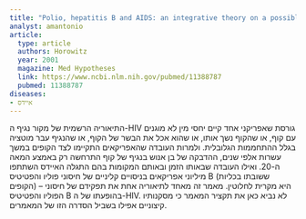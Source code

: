 ```yaml
---
title: "Polio, hepatitis B and AIDS: an integrative theory on a possible vaccine induced pandemic"
analyst: amantonio
article:
  type: article
  authors: Horowitz
  year: 2001
  magazine: Med Hypotheses
  link: https://www.ncbi.nlm.nih.gov/pubmed/11388787
  pubmed: 11388787
diseases:
- איידס
---
```


התיאוריה הרשמית של מקור נגיף ה-HIV גורסת שאפריקני אחד קיים יחסי מין לא מוגנים עם קוף, או שהקוף נשך אותו, או שהוא אכל את הבשר של הקוף, או שהנגיף עבר מוטציה בגלל ההתחממות הגלובלית. ולמרות העובדה שהאפריקאים התקיימו לצד הקופים במשך עשרות אלפי שנים, ההדבקה של בן אנוש בנגיף של קוף התרחשה רק באמצע המאה ה-20. ואילו העובדה שבאותו הזמן ובאותם המקומות בהם התגלה האיידס השתתפו מיליוני אפריקאים בניסויים קליניים של חיסוני פוליו והפטיטיס B (ששובתו בכליות הקופים) – היא מקרית לחלוטין.
מאמר זה מאחד לתיאוריה אחת את תפקידם של חיסוני הפוליו והפטיטיס B בהופעתו של ה-HIV. לא נביא כאן את תקציר המאמר כי מסקנותיו קיצוניים אפילו בשביל הסדרה הזו של המאמרים.
